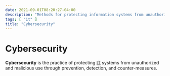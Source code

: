 ```yaml
---
date: 2021-09-01T08:20:27-04:00
description: "Methods for protecting information systems from unauthorized and malicious use"
tags: [ "it" ]
title: "Cybersecurity"
---
```


# Cybersecurity

**Cybersecurity** is the practice of protecting [IT](it.md) systems from unauthorized and malicious use through prevention, detection, and counter-measures.
